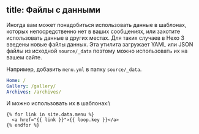 title: Файлы с данными
---
Иногда вам может понадобиться использовать данные в шаблонах, которых непосредственно нет в ваших сообщениях, или захотите использовать данные в других местах. Для таких случаев в Hexo 3 введены новые файлы данных. Эта утилита загружает YAML или JSON файлы из исходной `source/_data` поэтому можно использовать их на вашем сайте.

Например, добавить `menu.yml` в папку `source/_data`.

``` yaml
Home: /
Gallery: /gallery/
Archives: /archives/
```

И можно использовать их в шаблонах:\

```
{% for link in site.data.menu %}
  <a href="{{ link }}">{{ loop.key }}</a>
{% endfor %}
```
